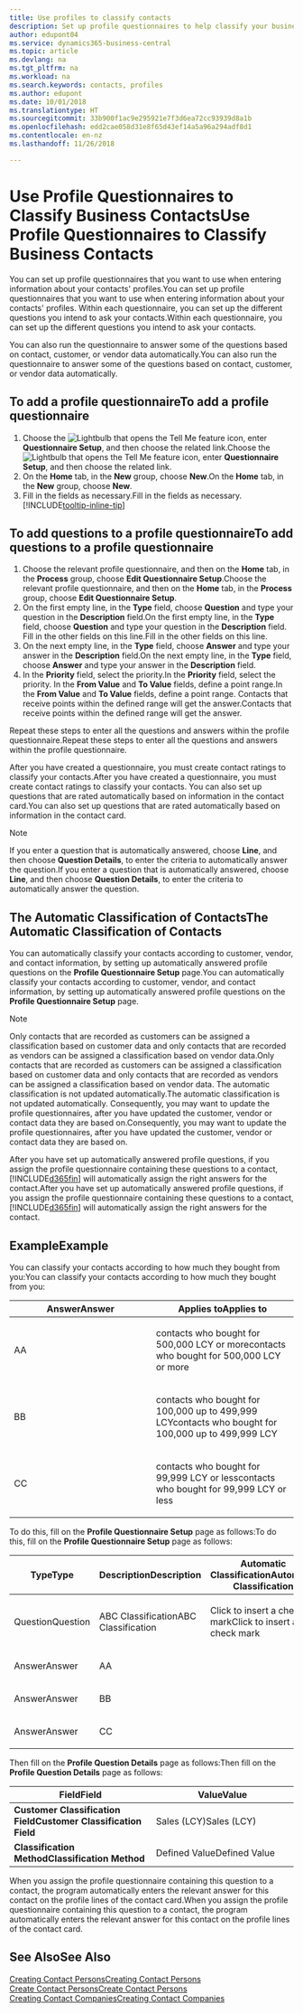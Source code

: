 ```yaml
---
title: Use profiles to classify contacts
description: Set up profile questionnaires to help classify your business contacts
author: edupont04
ms.service: dynamics365-business-central
ms.topic: article
ms.devlang: na
ms.tgt_pltfrm: na
ms.workload: na
ms.search.keywords: contacts, profiles
ms.author: edupont
ms.date: 10/01/2018
ms.translationtype: HT
ms.sourcegitcommit: 33b900f1ac9e295921e7f3d6ea72cc93939d8a1b
ms.openlocfilehash: edd2cae058d31e8f65d43ef14a5a96a294adf8d1
ms.contentlocale: en-nz
ms.lasthandoff: 11/26/2018

---
```


# <a name="use-profile-questionnaires-to-classify-business-contacts"></a><span data-ttu-id="23690-103">Use Profile Questionnaires to Classify Business Contacts</span><span class="sxs-lookup"><span data-stu-id="23690-103">Use Profile Questionnaires to Classify Business Contacts</span></span>
<span data-ttu-id="23690-104">You can set up profile questionnaires that you want to use when entering information about your contacts' profiles.</span><span class="sxs-lookup"><span data-stu-id="23690-104">You can set up profile questionnaires that you want to use when entering information about your contacts' profiles.</span></span> <span data-ttu-id="23690-105">Within each questionnaire, you can set up the different questions you intend to ask your contacts.</span><span class="sxs-lookup"><span data-stu-id="23690-105">Within each questionnaire, you can set up the different questions you intend to ask your contacts.</span></span>  

<span data-ttu-id="23690-106">You can also run the questionnaire to answer some of the questions based on contact, customer, or vendor data automatically.</span><span class="sxs-lookup"><span data-stu-id="23690-106">You can also run the questionnaire to answer some of the questions based on contact, customer, or vendor data automatically.</span></span>  

## <a name="to-add-a-profile-questionnaire"></a><span data-ttu-id="23690-107">To add a profile questionnaire</span><span class="sxs-lookup"><span data-stu-id="23690-107">To add a profile questionnaire</span></span>
1.  <span data-ttu-id="23690-108">Choose the ![Lightbulb that opens the Tell Me feature](media/ui-search/search_small.png "Tell me what you want to do") icon, enter **Questionnaire Setup**, and then choose the related link.</span><span class="sxs-lookup"><span data-stu-id="23690-108">Choose the ![Lightbulb that opens the Tell Me feature](media/ui-search/search_small.png "Tell me what you want to do") icon, enter **Questionnaire Setup**, and then choose the related link.</span></span>  
2.  <span data-ttu-id="23690-109">On the **Home** tab, in the **New** group, choose **New**.</span><span class="sxs-lookup"><span data-stu-id="23690-109">On the **Home** tab, in the **New** group, choose **New**.</span></span>  
3.  <span data-ttu-id="23690-110">Fill in the fields as necessary.</span><span class="sxs-lookup"><span data-stu-id="23690-110">Fill in the fields as necessary.</span></span> [!INCLUDE[tooltip-inline-tip](includes/tooltip-inline-tip_md.md)]  

## <a name="to-add-questions-to-a-profile-questionnaire"></a><span data-ttu-id="23690-111">To add questions to a profile questionnaire</span><span class="sxs-lookup"><span data-stu-id="23690-111">To add questions to a profile questionnaire</span></span>
1.  <span data-ttu-id="23690-112">Choose the relevant profile questionnaire, and then on the **Home** tab, in the **Process** group, choose **Edit Questionnaire Setup**.</span><span class="sxs-lookup"><span data-stu-id="23690-112">Choose the relevant profile questionnaire, and then on the **Home** tab, in the **Process** group, choose **Edit Questionnaire Setup**.</span></span>  
2.  <span data-ttu-id="23690-113">On the first empty line, in the **Type** field, choose **Question** and type your question in the **Description** field.</span><span class="sxs-lookup"><span data-stu-id="23690-113">On the first empty line, in the **Type** field, choose **Question** and type your question in the **Description** field.</span></span> <span data-ttu-id="23690-114">Fill in the other fields on this line.</span><span class="sxs-lookup"><span data-stu-id="23690-114">Fill in the other fields on this line.</span></span>  
3.  <span data-ttu-id="23690-115">On the next empty line, in the **Type** field, choose **Answer** and type your answer in the **Description** field.</span><span class="sxs-lookup"><span data-stu-id="23690-115">On the next empty line, in the **Type** field, choose **Answer** and type your answer in the **Description** field.</span></span>  
4.  <span data-ttu-id="23690-116">In the **Priority** field, select the priority.</span><span class="sxs-lookup"><span data-stu-id="23690-116">In the **Priority** field, select the priority.</span></span> <span data-ttu-id="23690-117">In the **From Value** and **To Value** fields, define a point range.</span><span class="sxs-lookup"><span data-stu-id="23690-117">In the **From Value** and **To Value** fields, define a point range.</span></span> <span data-ttu-id="23690-118">Contacts that receive points within the defined range will get the answer.</span><span class="sxs-lookup"><span data-stu-id="23690-118">Contacts that receive points within the defined range will get the answer.</span></span>  

<span data-ttu-id="23690-119">Repeat these steps to enter all the questions and answers within the profile questionnaire.</span><span class="sxs-lookup"><span data-stu-id="23690-119">Repeat these steps to enter all the questions and answers within the profile questionnaire.</span></span>

<span data-ttu-id="23690-120">After you have created a questionnaire, you must create contact ratings to classify your contacts.</span><span class="sxs-lookup"><span data-stu-id="23690-120">After you have created a questionnaire, you must create contact ratings to classify your contacts.</span></span> <span data-ttu-id="23690-121">You can also set up questions that are rated automatically based on information in the contact card.</span><span class="sxs-lookup"><span data-stu-id="23690-121">You can also set up questions that are rated automatically based on information in the contact card.</span></span>  

> [!NOTE]
> <span data-ttu-id="23690-122">If you enter a question that is automatically answered, choose <STRONG>Line</STRONG>, and then choose <STRONG>Question Details</STRONG>, to enter the criteria to automatically answer the question.</span><span class="sxs-lookup"><span data-stu-id="23690-122">If you enter a question that is automatically answered, choose <STRONG>Line</STRONG>, and then choose <STRONG>Question Details</STRONG>, to enter the criteria to automatically answer the question.</span></span>

## <a name="the-automatic-classification-of-contacts"></a><span data-ttu-id="23690-123">The Automatic Classification of Contacts</span><span class="sxs-lookup"><span data-stu-id="23690-123">The Automatic Classification of Contacts</span></span>
<span data-ttu-id="23690-124">You can automatically classify your contacts according to customer, vendor, and contact information, by setting up automatically answered profile questions on the **Profile Questionnaire Setup** page.</span><span class="sxs-lookup"><span data-stu-id="23690-124">You can automatically classify your contacts according to customer, vendor, and contact information, by setting up automatically answered profile questions on the **Profile Questionnaire Setup** page.</span></span>  

> [!NOTE]
> <span data-ttu-id="23690-125">Only contacts that are recorded as customers can be assigned a classification based on customer data and only contacts that are recorded as vendors can be assigned a classification based on vendor data.</span><span class="sxs-lookup"><span data-stu-id="23690-125">Only contacts that are recorded as customers can be assigned a classification based on customer data and only contacts that are recorded as vendors can be assigned a classification based on vendor data.</span></span> <span data-ttu-id="23690-126">The automatic classification is not updated automatically.</span><span class="sxs-lookup"><span data-stu-id="23690-126">The automatic classification is not updated automatically.</span></span> <span data-ttu-id="23690-127">Consequently, you may want to update the profile questionnaires, after you have updated the customer, vendor or contact data they are based on.</span><span class="sxs-lookup"><span data-stu-id="23690-127">Consequently, you may want to update the profile questionnaires, after you have updated the customer, vendor or contact data they are based on.</span></span>  

<span data-ttu-id="23690-128">After you have set up automatically answered profile questions, if you assign the profile questionnaire containing these questions to a contact, [!INCLUDE[d365fin](includes/d365fin_md.md)] will automatically assign the right answers for the contact.</span><span class="sxs-lookup"><span data-stu-id="23690-128">After you have set up automatically answered profile questions, if you assign the profile questionnaire containing these questions to a contact, [!INCLUDE[d365fin](includes/d365fin_md.md)] will automatically assign the right answers for the contact.</span></span>  

## <a name="example"></a><span data-ttu-id="23690-129">Example</span><span class="sxs-lookup"><span data-stu-id="23690-129">Example</span></span>
<span data-ttu-id="23690-130">You can classify your contacts according to how much they bought from you:</span><span class="sxs-lookup"><span data-stu-id="23690-130">You can classify your contacts according to how much they bought from you:</span></span>

<table>
<colgroup>
<col style="width: 50%" />
<col style="width: 50%" />
</colgroup>
<thead>
<tr class="header">
<th><span data-ttu-id="23690-131"><strong>Answer</strong></span><span class="sxs-lookup"><span data-stu-id="23690-131"><strong>Answer</strong></span></span></th>
<th><span data-ttu-id="23690-132"><strong>Applies to</strong></span><span class="sxs-lookup"><span data-stu-id="23690-132"><strong>Applies to</strong></span></span></th>
</tr>
</thead>
<tbody>
<tr class="odd">
<td><p><span data-ttu-id="23690-133">A</span><span class="sxs-lookup"><span data-stu-id="23690-133">A</span></span></p></td>
<td><p><span data-ttu-id="23690-134">contacts who bought for 500,000 LCY or more</span><span class="sxs-lookup"><span data-stu-id="23690-134">contacts who bought for 500,000 LCY or more</span></span></p></td>
</tr>
<tr class="even">
<td><p><span data-ttu-id="23690-135">B</span><span class="sxs-lookup"><span data-stu-id="23690-135">B</span></span></p></td>
<td><p><span data-ttu-id="23690-136">contacts who bought for 100,000 up to 499,999 LCY</span><span class="sxs-lookup"><span data-stu-id="23690-136">contacts who bought for 100,000 up to 499,999 LCY</span></span></p></td>
</tr>
<tr class="odd">
<td><p><span data-ttu-id="23690-137">C</span><span class="sxs-lookup"><span data-stu-id="23690-137">C</span></span></p></td>
<td><p><span data-ttu-id="23690-138">contacts who bought for 99,999 LCY or less</span><span class="sxs-lookup"><span data-stu-id="23690-138">contacts who bought for 99,999 LCY or less</span></span></p></td>
</tr>
</tbody>
</table>

<span data-ttu-id="23690-139">To do this, fill on the **Profile Questionnaire Setup** page as follows:</span><span class="sxs-lookup"><span data-stu-id="23690-139">To do this, fill on the **Profile Questionnaire Setup** page as follows:</span></span>


<table>
<colgroup>
<col style="width: 20%" />
<col style="width: 20%" />
<col style="width: 20%" />
<col style="width: 20%" />
<col style="width: 20%" />
</colgroup>
<thead>
<tr class="header">
<th><span data-ttu-id="23690-140"><strong>Type</strong></span><span class="sxs-lookup"><span data-stu-id="23690-140"><strong>Type</strong></span></span></th>
<th><span data-ttu-id="23690-141"><strong>Description</strong></span><span class="sxs-lookup"><span data-stu-id="23690-141"><strong>Description</strong></span></span></th>
<th><span data-ttu-id="23690-142"><strong>Automatic Classification</strong></span><span class="sxs-lookup"><span data-stu-id="23690-142"><strong>Automatic Classification</strong></span></span></th>
<th><span data-ttu-id="23690-143"><strong>From Value</strong></span><span class="sxs-lookup"><span data-stu-id="23690-143"><strong>From Value</strong></span></span></th>
<th><span data-ttu-id="23690-144"><strong>To Value</strong></span><span class="sxs-lookup"><span data-stu-id="23690-144"><strong>To Value</strong></span></span></th>
</tr>
</thead>
<tbody>
<tr class="odd">
<td><p><span data-ttu-id="23690-145">Question</span><span class="sxs-lookup"><span data-stu-id="23690-145">Question</span></span></p></td>
<td><p><span data-ttu-id="23690-146">ABC Classification</span><span class="sxs-lookup"><span data-stu-id="23690-146">ABC Classification</span></span></p></td>
<td><p><span data-ttu-id="23690-147">Click to insert a check mark</span><span class="sxs-lookup"><span data-stu-id="23690-147">Click to insert a check mark</span></span></p></td>
<td><p> </p></td>
<td><p> </p></td>
</tr>
<tr class="even">
<td><p><span data-ttu-id="23690-148">Answer</span><span class="sxs-lookup"><span data-stu-id="23690-148">Answer</span></span></p></td>
<td><p><span data-ttu-id="23690-149">A</span><span class="sxs-lookup"><span data-stu-id="23690-149">A</span></span></p></td>
<td><p> </p></td>
<td><p><span data-ttu-id="23690-150">500,000</span><span class="sxs-lookup"><span data-stu-id="23690-150">500,000</span></span></p></td>
<td><p> </p></td>
</tr>
<tr class="odd">
<td><p><span data-ttu-id="23690-151">Answer</span><span class="sxs-lookup"><span data-stu-id="23690-151">Answer</span></span></p></td>
<td><p><span data-ttu-id="23690-152">B</span><span class="sxs-lookup"><span data-stu-id="23690-152">B</span></span></p></td>
<td><p> </p></td>
<td><p><span data-ttu-id="23690-153">100,000</span><span class="sxs-lookup"><span data-stu-id="23690-153">100,000</span></span></p></td>
<td><p><span data-ttu-id="23690-154">499,999</span><span class="sxs-lookup"><span data-stu-id="23690-154">499,999</span></span></p></td>
</tr>
<tr class="even">
<td><p><span data-ttu-id="23690-155">Answer</span><span class="sxs-lookup"><span data-stu-id="23690-155">Answer</span></span></p></td>
<td><p><span data-ttu-id="23690-156">C</span><span class="sxs-lookup"><span data-stu-id="23690-156">C</span></span></p></td>
<td><p> </p></td>
<td><p> </p></td>
<td><p><span data-ttu-id="23690-157">99,999</span><span class="sxs-lookup"><span data-stu-id="23690-157">99,999</span></span></p></td>
</tr>
</tbody>
</table>

<span data-ttu-id="23690-158">Then fill on the **Profile Question Details** page as follows:</span><span class="sxs-lookup"><span data-stu-id="23690-158">Then fill on the **Profile Question Details** page as follows:</span></span>
<table>
<colgroup>
<col style="width: 50%" />
<col style="width: 50%" />
</colgroup>
<thead>
<tr class="header">
<th><span data-ttu-id="23690-159"><strong>Field</strong></span><span class="sxs-lookup"><span data-stu-id="23690-159"><strong>Field</strong></span></span></th>
<th><span data-ttu-id="23690-160"><strong>Value</strong></span><span class="sxs-lookup"><span data-stu-id="23690-160"><strong>Value</strong></span></span></th>
</tr>
</thead>
<tbody>
<tr>
<td><span data-ttu-id="23690-161"><strong>Customer Classification Field</strong></span><span class="sxs-lookup"><span data-stu-id="23690-161"><strong>Customer Classification Field</strong></span></span></td>
<td><span data-ttu-id="23690-162"><emphasis>Sales (LCY)</emphasis></span><span class="sxs-lookup"><span data-stu-id="23690-162"><emphasis>Sales (LCY)</emphasis></span></span></td>
</tr>
<tr>
<td><span data-ttu-id="23690-163"><strong>Classification Method</strong></span><span class="sxs-lookup"><span data-stu-id="23690-163"><strong>Classification Method</strong></span></span></td>
<td><span data-ttu-id="23690-164"><emphasis>Defined Value</emphasis></span><span class="sxs-lookup"><span data-stu-id="23690-164"><emphasis>Defined Value</emphasis></span></span></td>
</tr>
</tbody>
</table>

<span data-ttu-id="23690-165">When you assign the profile questionnaire containing this question to a contact, the program automatically enters the relevant answer for this contact on the profile lines of the contact card.</span><span class="sxs-lookup"><span data-stu-id="23690-165">When you assign the profile questionnaire containing this question to a contact, the program automatically enters the relevant answer for this contact on the profile lines of the contact card.</span></span>

## <a name="see-also"></a><span data-ttu-id="23690-166">See Also</span><span class="sxs-lookup"><span data-stu-id="23690-166">See Also</span></span>
[<span data-ttu-id="23690-167">Creating Contact Persons</span><span class="sxs-lookup"><span data-stu-id="23690-167">Creating Contact Persons</span></span>](marketing-create-contact-persons.md)  
[<span data-ttu-id="23690-168">Create Contact Persons</span><span class="sxs-lookup"><span data-stu-id="23690-168">Create Contact Persons</span></span>](marketing-how-create-contact-persons.md)  
[<span data-ttu-id="23690-169">Creating Contact Companies</span><span class="sxs-lookup"><span data-stu-id="23690-169">Creating Contact Companies</span></span>](marketing-create-contact-companies.md)  


